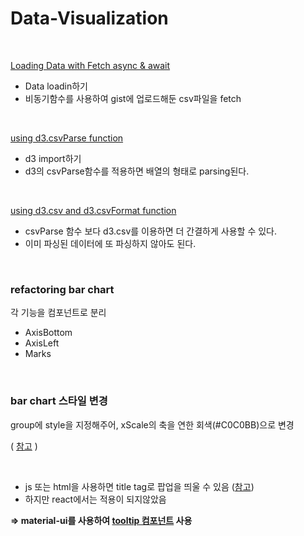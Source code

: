 # Data-Visualization

<br>


[Loading Data with Fetch async & await](https://github.com/BoKyeong-Kim/Data-Visualization/commit/429df0fef397479da53cbe16f50ff95c44d6e439)
- Data loadin하기
- 비동기함수를 사용하여 gist에 업로드해둔 csv파일을 fetch

<br>

[using d3.csvParse function](https://github.com/BoKyeong-Kim/Data-Visualization/commit/94b9bf5529ff586a799a7fba97831c9262e04437)
- d3 import하기
- d3의 csvParse함수를 적용하면 배열의 형태로 parsing된다.

<br>

[using d3.csv and d3.csvFormat function](https://github.com/BoKyeong-Kim/Data-Visualization/commit/6cb8cb9bb432b6acd8ca65e2bb5c2a9601cc965f)
- csvParse 함수 보다 d3.csv를 이용하면 더 간결하게 사용할 수 있다.
- 이미 파싱된 데이터에 또 파싱하지 않아도 된다.


<br>

### refactoring bar chart

각 기능을 컴포넌트로 분리

- AxisBottom
- AxisLeft
- Marks

<br>

### bar chart 스타일 변경

group에 style을 지정해주어, xScale의 축을 연한 회색(#C0C0BB)으로 변경

( [참고](https://github.com/amycesal/dataviz-style-guide/blob/master/Sunlight-StyleGuide-DataViz.pdf) )

<br>

- js 또는 html을 사용하면 title tag로 팝업을 띄울 수 있음 ([참고](https://www.pluralsight.com/guides/create-tooltips-in-d3js))
- 하지만 react에서는 적용이 되지않았음

**⇒ material-ui를 사용하여 [tooltip 컴포넌트](https://material-ui.com/components/tooltips/) 사용**

<br>

